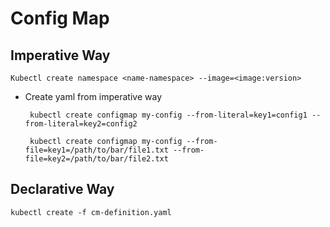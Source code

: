 # Config Map

## Imperative Way

`
Kubectl create namespace <name-namespace> --image=<image:version>
`

* Create yaml from imperative way

  ``` kubectl create configmap my-config --from-literal=key1=config1 --from-literal=key2=config2```

  ``` kubectl create configmap my-config --from-file=key1=/path/to/bar/file1.txt --from-file=key2=/path/to/bar/file2.txt```


## Declarative Way

``` kubectl create -f cm-definition.yaml ```

